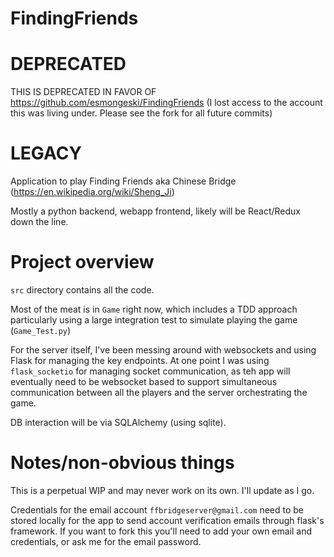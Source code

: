 FindingFriends
==============

# DEPRECATED

THIS IS DEPRECATED IN FAVOR OF https://github.com/esmongeski/FindingFriends
(I lost access to the account this was living under. Please see the fork for all
future commits)

# LEGACY

Application to play Finding Friends aka Chinese Bridge (https://en.wikipedia.org/wiki/Sheng_Ji)

Mostly a python backend, webapp frontend, likely will be React/Redux down the line.

# Project overview
`src` directory contains all the code.

Most of the meat is in `Game` right now, which includes a TDD approach particularly
using a large integration test to simulate playing the game (`Game_Test.py`)

For the server itself, I've been messing around with websockets and using Flask for
managing the key endpoints. At one point I was using `flask_socketio` for managing
socket communication, as teh app will eventually need to be websocket based to support
simultaneous communication between all the players and the server orchestrating the game.

DB interaction will be via SQLAlchemy (using sqlite).

# Notes/non-obvious things
This is a perpetual WIP and may never work on its own. I'll update as I go.

Credentials for the email account `ffbridgeserver@gmail.com` need to be stored
locally for the app to send account verification emails through flask's framework.
If you want to fork this you'll need to add your own email and credentials, or
ask me for the email password.
